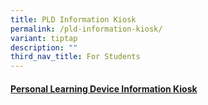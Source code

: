 ```yaml
---
title: PLD Information Kiosk
permalink: /pld-information-kiosk/
variant: tiptap
description: ""
third_nav_title: For Students
---
```

<h4><a href="https://sites.google.com/moe.edu.sg/smbsspldinfokiosk/home" rel="noopener nofollow" target="_blank">Personal Learning Device Information Kiosk</a></h4>
<p></p>